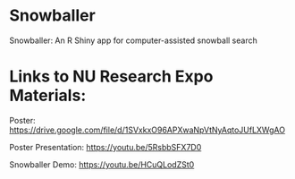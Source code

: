 # Snowballer
Snowballer: An R Shiny app for computer-assisted snowball search

# Links to NU Research Expo Materials:

Poster: https://drive.google.com/file/d/1SVxkxO96APXwaNpVtNyAqtoJUfLXWgAO

Poster Presentation: https://youtu.be/5RsbbSFX7D0

Snowballer Demo: https://youtu.be/HCuQLodZSt0